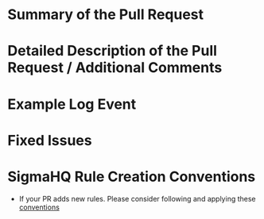 # Summary of the Pull Request

<!--
A short summary of your pull request
-->

# Detailed Description of the Pull Request / Additional Comments

<!--
A detailed description of the pull request and any additional comments or context
-->

# Example Log Event

<!--
Fill this in case of false positive fixes
-->

# Fixed Issues

<!--
Link the fixed issues here, in case your commit fixes issues with rules or code
-->

# SigmaHQ Rule Creation Conventions

- If your PR adds new rules. Please consider following and applying these [conventions](https://github.com/SigmaHQ/sigma-specification/blob/main/sigmahq/sigmahq_conventions.md)
